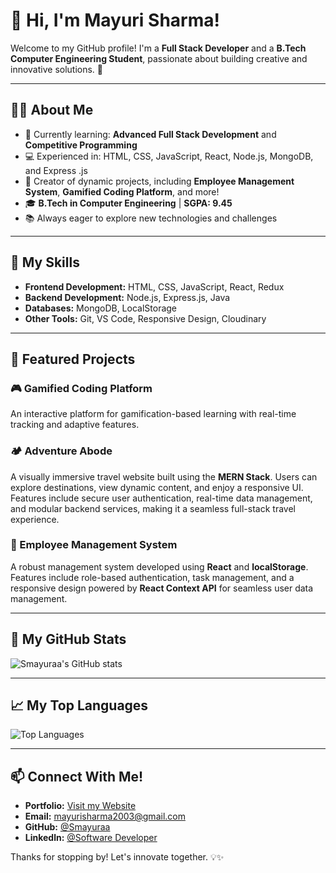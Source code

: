 # 👋 Hi, I'm Mayuri Sharma!

Welcome to my GitHub profile! I'm a **Full Stack Developer** and a **B.Tech Computer Engineering Student**, passionate about building creative and innovative solutions. 🚀

---

## 👩‍💻 About Me
- 🌱 Currently learning: **Advanced Full Stack Development** and **Competitive Programming**
- 💻 Experienced in: HTML, CSS, JavaScript, React, Node.js, MongoDB, and Express .js
- 🎨 Creator of dynamic projects, including **Employee Management System**, **Gamified Coding Platform**, and more!
- 🎓 **B.Tech in Computer Engineering** | **SGPA: 9.45**
- 📚 Always eager to explore new technologies and challenges

---

## 🔧 My Skills
- **Frontend Development:** HTML, CSS, JavaScript, React, Redux
- **Backend Development:** Node.js, Express.js, Java
- **Databases:** MongoDB, LocalStorage
- **Other Tools:** Git, VS Code, Responsive Design, Cloudinary
---

## 🌟 Featured Projects

### 🎮 Gamified Coding Platform  
An interactive platform for gamification-based learning with real-time tracking and adaptive features.

###  🏕️ Adventure Abode
A visually immersive travel website built using the **MERN Stack**. Users can explore destinations, view dynamic content, and enjoy a responsive UI. Features include secure user authentication, real-time data management, and modular backend services, making it a seamless full-stack travel experience.

### 💼 Employee Management System  
A robust management system developed using **React** and **localStorage**. Features include role-based authentication, task management, and a responsive design powered by **React Context API** for seamless user data management.

---
## 🌟 My GitHub Stats

![Smayuraa's GitHub stats](https://github-readme-stats.vercel.app/api?username=Smayuraa&show_icons=true&theme=radical)

---

## 📈 My Top Languages

![Top Languages](https://github-readme-stats.vercel.app/api/top-langs/?username=Smayuraa&layout=compact&theme=radical)

---

## 📫 Connect With Me!
- **Portfolio:** [Visit my Website](https://portfolio-mern-stack-iakh.vercel.app/)  
- **Email:** mayurisharma2003@gmail.com  
- **GitHub:** [@Smayuraa](https://github.com/Smayuraa)
- **Linkedln:** [@Software Developer](https://www.linkedin.com/in/sharma-mayuri)
  

Thanks for stopping by! Let's innovate together. 💡✨
